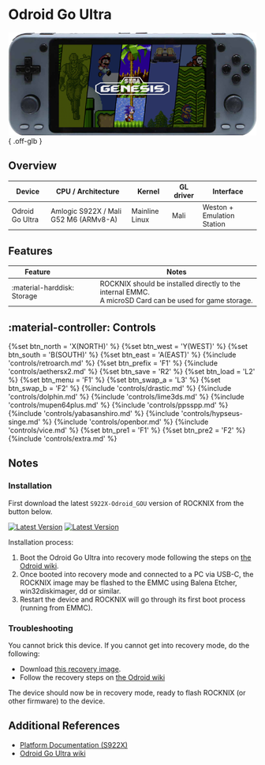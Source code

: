 # Odroid Go Ultra

![](../../_inc/images/devices/hardkernel-odroid-go-ultra.png){ .off-glb }

## Overview

| Device | CPU / Architecture | Kernel | GL driver | Interface |
| -- | -- | -- | -- | -- |
| Odroid Go Ultra | Amlogic S922X / Mali G52 M6 (ARMv8-A) | Mainline Linux | Mali | Weston + Emulation Station |

## Features

| Feature&nbsp;&nbsp;&nbsp;&nbsp;&nbsp;&nbsp;&nbsp;&nbsp;&nbsp;&nbsp;&nbsp;&nbsp;&nbsp;&nbsp;&nbsp;&nbsp; | Notes |
| -- | -- |
| :material-harddisk: Storage | ROCKNIX should be installed directly to the internal EMMC. <br> A microSD Card can be used for game storage. |

## :material-controller: Controls

{%set btn_north = 'X(NORTH)' %}
{%set btn_west = 'Y(WEST)' %}
{%set btn_south = 'B(SOUTH)' %}
{%set btn_east = 'A(EAST)' %}
{%include 'controls/retroarch.md' %}
{%set btn_prefix = 'F1' %}
{%include 'controls/aethersx2.md' %}
{%set btn_save = 'R2' %}
{%set btn_load = 'L2' %}
{%set btn_menu = 'F1' %}
{%set btn_swap_a = 'L3' %}
{%set btn_swap_b = 'F2' %}
{%include 'controls/drastic.md' %}
{%include 'controls/dolphin.md' %}
{%include 'controls/lime3ds.md' %}
{%include 'controls/mupen64plus.md' %}
{%include 'controls/ppsspp.md' %}
{%include 'controls/yabasanshiro.md' %}
{%include 'controls/hypseus-singe.md' %}
{%include 'controls/openbor.md' %}
{%include 'controls/vice.md' %}
{%set btn_pre1 = 'F1' %}
{%set btn_pre2 = 'F2' %}
{%include 'controls/extra.md' %}

## Notes

### Installation

First download the latest `S922X-Odroid_GOU` version of ROCKNIX from the button below.

[![Latest Version](https://img.shields.io/github/release/ROCKNIX/distribution.svg?labelColor=111111&color=FF5555&label=Latest&style=flat#only-light)](https://github.com/ROCKNIX/distribution/releases/latest)
[![Latest Version](https://img.shields.io/github/release/ROCKNIX/distribution.svg?labelColor=dddddd&color=FF5555&label=Latest&style=flat#only-dark)](https://github.com/ROCKNIX/distribution/releases/latest)

Installation process:

1. Boot the Odroid Go Ultra into recovery mode following the steps on [the Odroid wiki](https://wiki.odroid.com/odroid_go_ultra/getting_started/installing_os_image#installation).
2. Once booted into recovery mode and connected to a PC via USB-C, the ROCKNIX image may be flashed to the EMMC using Balena Etcher, win32diskimager, dd or similar.
3. Restart the device and ROCKNIX will go through its first boot process (running from EMMC).

### Troubleshooting

You cannot brick this device. If you cannot get into recovery mode, do the following:

- Download [this recovery image](https://wiki.odroid.com/odroid_go_ultra/os_image/recovery).
- Follow the recovery steps on [the Odroid wiki](https://wiki.odroid.com/odroid_go_ultra/getting_started/recovery_emmc)

The device should now be in recovery mode, ready to flash ROCKNIX (or other firmware) to the device.

## Additional References

- [Platform Documentation (S922X)](https://github.com/ROCKNIX/distribution/blob/main/documentation/PER_DEVICE_DOCUMENTATION/S922X)
- [Odroid Go Ultra wiki](https://wiki.odroid.com/odroid_go_ultra/odroid_go_ultra)
